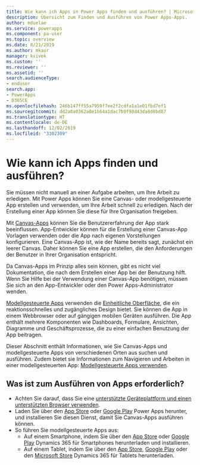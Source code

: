 ```yaml
---
title: Wie kann ich Apps in Power Apps finden und ausführen? | Microsoft-Dokumentation
description: Übersicht zum Finden und Ausführen von Power Apps-Apps.
author: mduelae
ms.service: powerapps
ms.component: pa-user
ms.topic: overview
ms.date: 8/21/2019
ms.author: mkaur
manager: kvivek
ms.custom: ''
ms.reviewer: ''
ms.assetid: ''
search.audienceType:
- enduser
search.app:
- PowerApps
- D365CE
ms.openlocfilehash: 246b147ff55a7959f7ee2f2cdfa1a1e01fbd7ef1
ms.sourcegitcommit: dd2a8a0362a8e1b64a1dac7b9f98d43da8d0bd87
ms.translationtype: HT
ms.contentlocale: de-DE
ms.lasthandoff: 12/02/2019
ms.locfileid: "3302309"
---
```

# <a name="how-do-i-find-and-run-apps"></a>Wie kann ich Apps finden und ausführen?

Sie müssen nicht manuell an einer Aufgabe arbeiten, um Ihre Arbeit zu erledigen. Mit Power Apps können Sie eine Canvas- oder modellgesteuerte App erstellen und verwenden, um Ihre Arbeit schnell zu erledigen. Nach der Erstellung einer App können Sie diese für Ihre Organisation freigeben. 

Mit [Canvas-Apps](/powerapps/maker/canvas-apps/getting-started) können Sie die Benutzererfahrung der App stark beeinflussen. App-Entwickler können für die Erstellung einer Canvas-App Vorlagen verwenden oder die App nach eigenen Vorstellungen konfigurieren. Eine Canvas-App ist, wie der Name bereits sagt, zunächst ein leerer Canvas. Daher können Sie eine App erstellen, die den Anforderungen der Benutzer in Ihrer Organisation entspricht.

Da Canvas-Apps im Prinzip alles sein können, gibt es nicht viel Dokumentation, die nach dem Erstellen einer App bei der Benutzung hilft. Wenn Sie Hilfe bei der Verwendung einer Canvas-App benötigen, müssen Sie sich an den App-Entwickler oder den Power Apps-Administrator wenden.

[Modellgesteuerte Apps](/powerapps/maker/model-driven-apps/model-driven-app-overview) verwenden die [Einheitliche Oberfläche](unified-interface.md), die ein reaktionsschnelles und zugängliches Design bietet. Sie können die App in einem Webbrowser oder auf gängigen mobilen Geräten ausführen. Die App enthält mehrere Komponenten wie Dashboards, Formulare, Ansichten, Diagramme und Geschäftsprozesse, die zu einer einfachen Benutzung der App beitragen.

Dieser Abschnitt enthält Informationen, wie Sie Canvas-Apps und modellgesteuerte Apps von verschiedenen Orten aus suchen und ausführen. Zudem bietet sie Informationen zum Navigieren und Arbeiten in einer modellgesteuerten App: [Modellgesteuerte Apps verwenden](use-model-driven-apps.md).


## <a name="whats-required-to-run-apps"></a>Was ist zum Ausführen von Apps erforderlich?
- Achten Sie darauf, dass Sie eine [unterstützte Geräteplattform und einen unterstützten Browser verwenden](../maker/canvas-apps/limits-and-config.md).
- Laden Sie über den [App Store](https://itunes.apple.com/app/powerapps/id1047318566?mt=8) oder [Google Play](https://play.google.com/store/apps/details?id=com.microsoft.msapps) Power Apps herunter, und installieren Sie diesen Dienst, damit Sie Canvas-Apps ausführen können.
- So führen Sie modellgesteuerte Apps aus:
    - Auf einem Smartphone, indem Sie über den [App Store](https://itunes.apple.com/app/dynamics-crm-for-phones/id1003997947?ls=1&mt=8) oder [Google Play](https://play.google.com/store/apps/details?id=com.microsoft.crm.crmphone) Dynamics 365 für Smartphones herunterladen und installieren. 
    - Auf einem Tablet, indem Sie über den [App Store](https://itunes.apple.com/app/microsoft-dynamics-crm/id678800460?mt=8), [Google Play](https://play.google.com/store/apps/details?id=com.microsoft.crm.crmtablet) oder den [Microsoft Store](https://www.microsoft.com/store/p/microsoft-dynamics-365/9nblggh4rfqp) Dynamics 365 für Tablets herunterladen.
